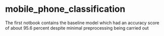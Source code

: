 # mobile_phone_classification

The first notbook contains the baseline model which had an accuracy score of about 95.6 percent despite minimal preprocessing being carried out
